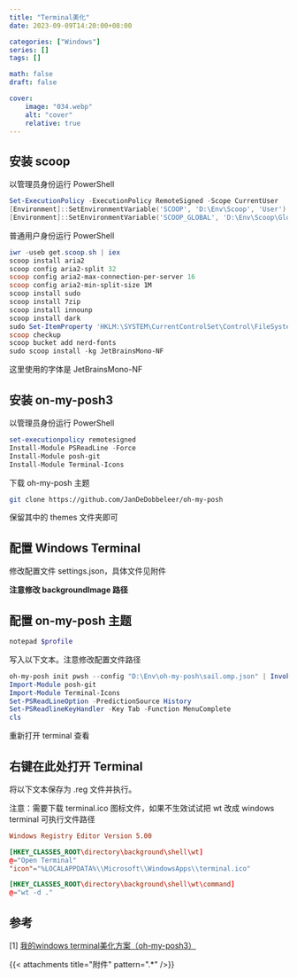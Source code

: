 ```yaml
---
title: "Terminal美化"
date: 2023-09-09T14:20:00+08:00

categories: ["Windows"]
series: []
tags: []

math: false
draft: false

cover:
    image: "034.webp"
    alt: "cover"
    relative: true
---
```


## 安装 scoop

以管理员身份运行 PowerShell

```powershell
Set-ExecutionPolicy -ExecutionPolicy RemoteSigned -Scope CurrentUser
[Environment]::SetEnvironmentVariable('SCOOP', 'D:\Env\Scoop', 'User')
[Environment]::SetEnvironmentVariable('SCOOP_GLOBAL', 'D:\Env\Scoop\Global', 'User')
```

普通用户身份运行 PowerShell

```powershell
iwr -useb get.scoop.sh | iex
scoop install aria2
scoop config aria2-split 32
scoop config aria2-max-connection-per-server 16
scoop config aria2-min-split-size 1M
scoop install sudo  
scoop install 7zip
scoop install innounp
scoop install dark
sudo Set-ItemProperty 'HKLM:\SYSTEM\CurrentControlSet\Control\FileSystem' -Name 'LongPathsEnabled' -Value 1
scoop checkup
scoop bucket add nerd-fonts
sudo scoop install -kg JetBrainsMono-NF
```

这里使用的字体是 JetBrainsMono-NF

## 安装 on-my-posh3

以管理员身份运行 PowerShell

```powershell
set-executionpolicy remotesigned
Install-Module PSReadLine -Force
Install-Module posh-git
Install-Module Terminal-Icons
```

下载 oh-my-posh 主题

```sh
git clone https://github.com/JanDeDobbeleer/oh-my-posh
```

保留其中的 themes 文件夹即可

## 配置 Windows Terminal

修改配置文件 settings.json，具体文件见附件

**注意修改 backgroundImage 路径** 

## 配置 on-my-posh 主题

```powershell
notepad $profile
```

写入以下文本。注意修改配置文件路径 

```powershell
oh-my-posh init pwsh --config "D:\Env\oh-my-posh\sail.omp.json" | Invoke-Expression
Import-Module posh-git
Import-Module Terminal-Icons
Set-PSReadLineOption -PredictionSource History
Set-PSReadlineKeyHandler -Key Tab -Function MenuComplete
cls
```

重新打开 terminal 查看

## 右键在此处打开 Terminal

将以下文本保存为 .reg 文件并执行。

注意：需要下载 terminal.ico 图标文件，如果不生效试试把 wt 改成 windows terminal 可执行文件路径

```toml
Windows Registry Editor Version 5.00

[HKEY_CLASSES_ROOT\directory\background\shell\wt]
@="Open Terminal"
"icon"="%LOCALAPPDATA%\\Microsoft\\WindowsApps\\terminal.ico"

[HKEY_CLASSES_ROOT\directory\background\shell\wt\command]
@="wt -d ."
```

## 参考

[1] [我的windows terminal美化方案（oh-my-posh3）](https://kirigaya.cn/blog/article?seq=52) 

{{< attachments title="附件" pattern=".*" />}}

